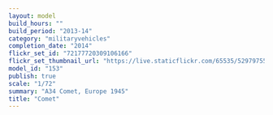 ```yaml
---
layout: model
build_hours: ""
build_period: "2013-14"
category: "militaryvehicles"
completion_date: "2014"
flickr_set_id: "72177720309106166"
flickr_set_thumbnail_url: "https://live.staticflickr.com/65535/52979755916_e25680c6db_m.jpg"
model_id: "153"
publish: true
scale: "1/72"
summary: "A34 Comet, Europe 1945"
title: "Comet"
---
```



